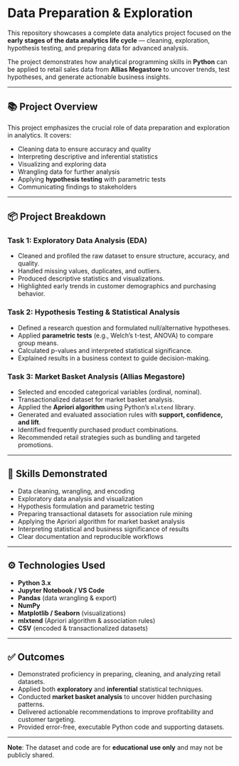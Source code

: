 # Data Preparation & Exploration  

This repository showcases a complete data analytics project focused on the **early stages of the data analytics life cycle** — cleaning, exploration, hypothesis testing, and preparing data for advanced analysis.  

The project demonstrates how analytical programming skills in **Python** can be applied to retail sales data from **Allias Megastore** to uncover trends, test hypotheses, and generate actionable business insights.  

---

## 📚 Project Overview  

This project emphasizes the crucial role of data preparation and exploration in analytics. It covers:  

- Cleaning data to ensure accuracy and quality  
- Interpreting descriptive and inferential statistics  
- Visualizing and exploring data  
- Wrangling data for further analysis  
- Applying **hypothesis testing** with parametric tests  
- Communicating findings to stakeholders  

---

## 📦 Project Breakdown  

### Task 1: Exploratory Data Analysis (EDA)  
- Cleaned and profiled the raw dataset to ensure structure, accuracy, and quality.  
- Handled missing values, duplicates, and outliers.  
- Produced descriptive statistics and visualizations.  
- Highlighted early trends in customer demographics and purchasing behavior.  

### Task 2: Hypothesis Testing & Statistical Analysis  
- Defined a research question and formulated null/alternative hypotheses.  
- Applied **parametric tests** (e.g., Welch’s t-test, ANOVA) to compare group means.  
- Calculated p-values and interpreted statistical significance.  
- Explained results in a business context to guide decision-making.  

### Task 3: Market Basket Analysis (Allias Megastore)  
- Selected and encoded categorical variables (ordinal, nominal).  
- Transactionalized dataset for market basket analysis.  
- Applied the **Apriori algorithm** using Python’s `mlxtend` library.  
- Generated and evaluated association rules with **support, confidence, and lift**.  
- Identified frequently purchased product combinations.  
- Recommended retail strategies such as bundling and targeted promotions.  

---

## 🧭 Skills Demonstrated  

- Data cleaning, wrangling, and encoding  
- Exploratory data analysis and visualization  
- Hypothesis formulation and parametric testing  
- Preparing transactional datasets for association rule mining  
- Applying the Apriori algorithm for market basket analysis  
- Interpreting statistical and business significance of results  
- Clear documentation and reproducible workflows  

---

## ⚙️ Technologies Used  

- **Python 3.x**  
- **Jupyter Notebook / VS Code**  
- **Pandas** (data wrangling & export)  
- **NumPy**  
- **Matplotlib / Seaborn** (visualizations)  
- **mlxtend** (Apriori algorithm & association rules)  
- **CSV** (encoded & transactionalized datasets)  

---

## ✅ Outcomes  

- Demonstrated proficiency in preparing, cleaning, and analyzing retail datasets.  
- Applied both **exploratory** and **inferential** statistical techniques.  
- Conducted **market basket analysis** to uncover hidden purchasing patterns.  
- Delivered actionable recommendations to improve profitability and customer targeting.  
- Provided error-free, executable Python code and supporting datasets.  

---

**Note**: The dataset and code are for **educational use only** and may not be publicly shared.  
